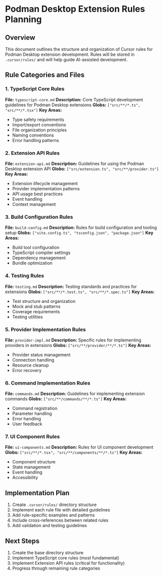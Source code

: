 # Podman Desktop Extension Rules Planning

## Overview
This document outlines the structure and organization of Cursor rules for Podman Desktop extension development. Rules will be stored in `.cursor/rules/` and will help guide AI-assisted development.

## Rule Categories and Files

### 1. TypeScript Core Rules
**File:** `typescript-core.md`
**Description:** Core TypeScript development guidelines for Podman Desktop extensions
**Globs:** `["src/**/*.ts", "src/**/*.tsx"]`
**Key Areas:**
- Type safety requirements
- Import/export conventions
- File organization principles
- Naming conventions
- Error handling patterns

### 2. Extension API Rules
**File:** `extension-api.md`
**Description:** Guidelines for using the Podman Desktop extension API
**Globs:** `["src/extension.ts", "src/**/provider.ts"]`
**Key Areas:**
- Extension lifecycle management
- Provider implementation patterns
- API usage best practices
- Event handling
- Context management

### 3. Build Configuration Rules
**File:** `build-config.md`
**Description:** Rules for build configuration and tooling setup
**Globs:** `["vite.config.ts", "tsconfig.json", "package.json"]`
**Key Areas:**
- Build tool configuration
- TypeScript compiler settings
- Dependency management
- Bundle optimization

### 4. Testing Rules
**File:** `testing.md`
**Description:** Testing standards and practices for extensions
**Globs:** `["src/**/*.test.ts", "src/**/*.spec.ts"]`
**Key Areas:**
- Test structure and organization
- Mock and stub patterns
- Coverage requirements
- Testing utilities

### 5. Provider Implementation Rules
**File:** `provider-impl.md`
**Description:** Specific rules for implementing providers in extensions
**Globs:** `["src/**/provider/**/*.ts"]`
**Key Areas:**
- Provider status management
- Connection handling
- Resource cleanup
- Error recovery

### 6. Command Implementation Rules
**File:** `commands.md`
**Description:** Guidelines for implementing extension commands
**Globs:** `["src/**/commands/**/*.ts"]`
**Key Areas:**
- Command registration
- Parameter handling
- Error handling
- User feedback

### 7. UI Component Rules
**File:** `ui-components.md`
**Description:** Rules for UI component development
**Globs:** `["src/**/*.tsx", "src/**/components/**/*.ts"]`
**Key Areas:**
- Component structure
- State management
- Event handling
- Accessibility

## Implementation Plan

1. Create `.cursor/rules/` directory structure
2. Implement each rule file with detailed guidelines
3. Add rule-specific examples and patterns
4. Include cross-references between related rules
5. Add validation and testing guidelines

## Next Steps

1. Create the base directory structure
2. Implement TypeScript core rules (most fundamental)
3. Implement Extension API rules (critical for functionality)
4. Progress through remaining rule categories

